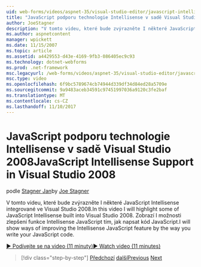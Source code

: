 ```yaml
---
uid: web-forms/videos/aspnet-35/visual-studio-editor/javascript-intellisense-support-in-visual-studio-2008
title: "JavaScript podporu technologie Intellisense v sadě Visual Studio 2008 | Microsoft Docs"
author: JoeStagner
description: "V tomto videu, které bude zvýrazněte I některé JavaScript Intellisense integrované ve Visual Studio 2008. Zobrazí I možnosti zlepšení featu Intellisense JavaScript..."
ms.author: aspnetcontent
manager: wpickett
ms.date: 11/15/2007
ms.topic: article
ms.assetid: a4429553-d43e-4169-9fb3-086405ec9c93
ms.technology: dotnet-webforms
ms.prod: .net-framework
msc.legacyurl: /web-forms/videos/aspnet-35/visual-studio-editor/javascript-intellisense-support-in-visual-studio-2008
msc.type: video
ms.openlocfilehash: 6f9bc5789674cb74944d339df34d84ed28a5709e
ms.sourcegitcommit: 9a9483aceb34591c97451997036a9120c3fe2baf
ms.translationtype: MT
ms.contentlocale: cs-CZ
ms.lasthandoff: 11/10/2017
---
```

<a name="javascript-intellisense-support-in-visual-studio-2008"></a><span data-ttu-id="942a2-104">JavaScript podporu technologie Intellisense v sadě Visual Studio 2008</span><span class="sxs-lookup"><span data-stu-id="942a2-104">JavaScript Intellisense Support in Visual Studio 2008</span></span>
====================
<span data-ttu-id="942a2-105">podle [Stagner Jan](https://github.com/JoeStagner)</span><span class="sxs-lookup"><span data-stu-id="942a2-105">by [Joe Stagner](https://github.com/JoeStagner)</span></span>

<span data-ttu-id="942a2-106">V tomto videu, které bude zvýrazněte I některé JavaScript Intellisense integrované ve Visual Studio 2008.</span><span class="sxs-lookup"><span data-stu-id="942a2-106">In this video I will highlight some of JavaScript Intellisense built into Visual Studio 2008.</span></span> <span data-ttu-id="942a2-107">Zobrazí I možnosti zlepšení funkce Intellisense JavaScript tím, jak napsat kód JavaScript.</span><span class="sxs-lookup"><span data-stu-id="942a2-107">I will show ways of improving the Intellisense JavaScript feature by the way you write your JavaScript code.</span></span>

[<span data-ttu-id="942a2-108">&#9654; Podívejte se na video (11 minuty)</span><span class="sxs-lookup"><span data-stu-id="942a2-108">&#9654; Watch video (11 minutes)</span></span>](https://channel9.msdn.com/Blogs/ASP-NET-Site-Videos/javascript-intellisense-support-in-visual-studio-2008)

>[!div class="step-by-step"]
<span data-ttu-id="942a2-109">[Předchozí](new-designer-support-in-visual-studio-2008.md)
[další](javascript-debugging-in-visual-studio-2008.md)</span><span class="sxs-lookup"><span data-stu-id="942a2-109">[Previous](new-designer-support-in-visual-studio-2008.md)
[Next](javascript-debugging-in-visual-studio-2008.md)</span></span>
